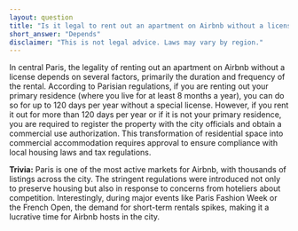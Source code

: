 ```yaml
---
layout: question
title: "Is it legal to rent out an apartment on Airbnb without a license in central Paris?"
short_answer: "Depends"
disclaimer: "This is not legal advice. Laws may vary by region."
---
```


In central Paris, the legality of renting out an apartment on Airbnb without a license depends on several factors, primarily the duration and frequency of the rental. According to Parisian regulations, if you are renting out your primary residence (where you live for at least 8 months a year), you can do so for up to 120 days per year without a special license. However, if you rent it out for more than 120 days per year or if it is not your primary residence, you are required to register the property with the city officials and obtain a commercial use authorization. This transformation of residential space into commercial accommodation requires approval to ensure compliance with local housing laws and tax regulations.

**Trivia:** Paris is one of the most active markets for Airbnb, with thousands of listings across the city. The stringent regulations were introduced not only to preserve housing but also in response to concerns from hoteliers about competition. Interestingly, during major events like Paris Fashion Week or the French Open, the demand for short-term rentals spikes, making it a lucrative time for Airbnb hosts in the city.
